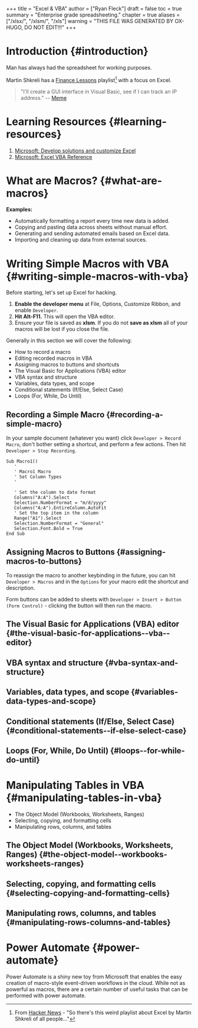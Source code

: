 +++
title = "Excel & VBA"
author = ["Ryan Fleck"]
draft = false
toc = true
summary = "Enterprise grade spreadsheeting."
chapter = true
aliases = ["/xlsx/", "/xlsm/", "/xls"]
warning = "THIS FILE WAS GENERATED BY OX-HUGO, DO NOT EDIT!!!"
+++

# Introduction {#introduction}

Man has always had the spreadsheet for working purposes.

Martin Shkreli has a [Finance Lessons](https://www.youtube.com/watch?v=VI_riscmviI&list=PLJsVF3gZDcuTxcdH5FmQRTd6MiJ29X_OQ) playlist[^fn:1] with a focus on Excel.

> "I'll create a GUI interface in Visual Basic, see if I can track an IP
> address." -- [Meme](https://www.youtube.com/watch?v=ygB0ZviqXac)


# Learning Resources {#learning-resources}

1.  [Microsoft: Develop solutions and customize Excel](https://learn.microsoft.com/en-us/office/client-developer/excel/excel-home?redirectedfrom=MSDN)
2.  [Microsoft: Excel VBA Reference](https://learn.microsoft.com/en-us/office/vba/api/overview/excel)


# What are Macros? {#what-are-macros}

**Examples:**

-   Automatically formatting a report every time new data is added.
-   Copying and pasting data across sheets without manual effort.
-   Generating and sending automated emails based on Excel data.
-   Importing and cleaning up data from external sources.


# Writing Simple Macros with VBA {#writing-simple-macros-with-vba}

Before starting, let's set up Excel for hacking.

1.  **Enable the developer menu** at File, Options, Customize Ribbon, and
    enable `Developer`.
2.  **Hit Alt-F11.** This will open the VBA editor.
3.  Ensure your file is saved as **xlsm**. If you do not **save as xlsm** all
    of your macros will be lost if you close the file.

Generally in this section we will cover the following:

-   How to record a macro
-   Editing recorded macros in VBA
-   Assigning macros to buttons and shortcuts
-   The Visual Basic for Applications (VBA) editor
-   VBA syntax and structure
-   Variables, data types, and scope
-   Conditional statements (If/Else, Select Case)
-   Loops (For, While, Do Until)


## Recording a Simple Macro {#recording-a-simple-macro}

In your sample document (whatever you want) click `Developer > Record
Macro`, don't bother setting a shortcut, and perform a few actions.
Then hit `Developer > Stop Recording`.

```vba
Sub Macro1()
   '
   ' Macro1 Macro
   ' Set Column Types
   '

   ' Set the column to date format
   Columns("A:A").Select
   Selection.NumberFormat = "m/d/yyyy"
   Columns("A:A").EntireColumn.AutoFit
   ' Set the top item in the column
   Range("A1").Select
   Selection.NumberFormat = "General"
   Selection.Font.Bold = True
End Sub
```


## Assigning Macros to Buttons {#assigning-macros-to-buttons}

To reassign the macro to another keybinding in the future, you can hit
`Developer > Macros` and in the `Options` for your macro edit the shortcut
and description.

Form buttons can be added to sheets with `Developer > Insert > Button
(Form Control)` - clicking the button will then run the macro.


## The Visual Basic for Applications (VBA) editor {#the-visual-basic-for-applications--vba--editor}


## VBA syntax and structure {#vba-syntax-and-structure}


## Variables, data types, and scope {#variables-data-types-and-scope}


## Conditional statements (If/Else, Select Case) {#conditional-statements--if-else-select-case}


## Loops (For, While, Do Until) {#loops--for-while-do-until}


# Manipulating Tables in VBA {#manipulating-tables-in-vba}

-   The Object Model (Workbooks, Worksheets, Ranges)
-   Selecting, copying, and formatting cells
-   Manipulating rows, columns, and tables


## The Object Model (Workbooks, Worksheets, Ranges) {#the-object-model--workbooks-worksheets-ranges}


## Selecting, copying, and formatting cells {#selecting-copying-and-formatting-cells}


## Manipulating rows, columns, and tables {#manipulating-rows-columns-and-tables}


# Power Automate {#power-automate}

Power Automate is a shiny new toy from Microsoft that enables the easy
creation of macro-style event-driven workflows in the cloud. While not
as powerful as macros, there are a certain number of useful tasks that
can be performed with power automate.

[^fn:1]: From [Hacker News](https://news.ycombinator.com/item?id=40682785) - "So there's this weird playlist about Excel by Martin Shkreli of all people..."
